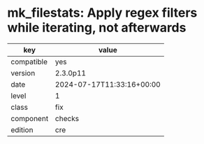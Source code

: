 [//]: # (werk v2)
# mk_filestats: Apply regex filters while iterating, not afterwards

key        | value
---------- | ---
compatible | yes
version    | 2.3.0p11
date       | 2024-07-17T11:33:16+00:00
level      | 1
class      | fix
component  | checks
edition    | cre

